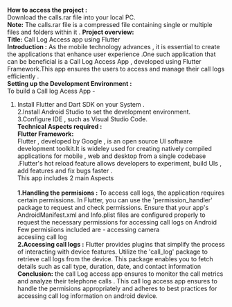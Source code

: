 **How to access the project :**<br>
  Download the calls.rar file into your local PC.<br>
**Note:** The calls.rar file is a compressed file containing single or multiple files and folders within it .
**Project overview:**<br>
**Title:** Call Log Access app using Flutter<br>
**Introduction :**
As the mobile technology advances , it is essential to create the applications that enhance user experience .One such application that can be beneficial is a Call Log Access App , developed using Flutter Framework.This app ensures the users to access and manage their call logs efficiently .<br>
**Setting up the Development Environment :** <br>
To build a Call log Acess App - <br>
1. Install Flutter  and Dart SDK on your System .<br>
2.Install Android Studio to set the development environment.<br>
3.Configure IDE , such as Visual Studio Code.<br>
**Technical Aspects required  :** <br>
**Flutter Framework:** <br>
Flutter , developed by Google , is an open source UI software development toolkit.It is wideley used for creating natively compiled applications for mobile , web and desktop from a single codebase .Flutter's hot reload feature allows developers to experiment, build UIs , add features and fix bugs faster .<br> 
This app  includes 2 main Aspects<br>  
**1.Handling the permisions :** To access call logs, the application requires certain permissions. In Flutter, you can use the 'permission_handler' package to request and check permissions. Ensure that your app's AndroidManifest.xml and Info.plist files are configured properly to request the necessary permissions for accessing call logs on Android 
Few permisiions included are - accessing camera <br>
                               accesiing call log <br>
**2.Accessing call logs :** Flutter provides plugins that simplify the process of interacting with device features. Utilize the 'call_log' package to retrieve call logs from the device. This package enables you to fetch details such as call type, duration, date, and contact information<br> 
**Conclusion:** the call Log access app ensures to monitor the call metrics and analyze their telephone calls .
This call log access app ensures to handle the permisions appropriately and adheres to best practices for accessing call log information on android device.
